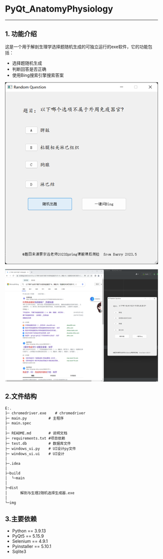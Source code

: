 # PyQt_AnatomyPhysiology
---------------------------------

## 1. 功能介绍
这是一个用于解剖生理学选择题随机生成的可独立运行的exe软件，它的功能包括：
- 选择题随机生成
- 判断回答是否正确
- 使用Bing搜索引擎搜索答案

![img_1.png](img%2Fimg_1.png)

![img_2.png](img%2Fimg_2.png)

## 2.文件结构

```
E:.
├─ chromedriver.exe    # chromedriver
├─ main.py          # 主程序
├─ main.spec
│  
├─ README.md        # 说明文档
├─ requirements.txt #项目依赖
├─ test.db          # 数据库文件
├─ windows_ui.py    # UI设计py文件 
├─ windows_ui.ui    # UI设计
│
├─.idea
│
├─build
│  └─main
│
├─dist
│      解剖与生理2随机选择生成器.exe
│      
└─img
```

## 3.主要依赖
- Python == 3.9.13
- PyQt5 == 5.15.9
- Selenium == 4.9.1
- Pyinstaller == 5.10.1
- Sqlite3

